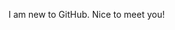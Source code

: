 I am new to GitHub.
Nice to meet you!

<!---
ender-protocol/ender-protocol is a ✨ special ✨ repository because its `README.md` (this file) appears on your GitHub profile.
You can click the Preview link to take a look at your changes.
--->

